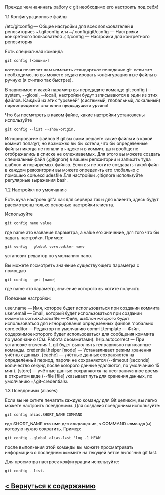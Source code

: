 
Прежде чем начинать работу с git необходимо его настроить под себя!

1.1 Конфигурационные файлы

/etc/gitconfig — Общие настройки для всех пользователей и репозиториев
~/.gitconfig или ~/.config/git/config — Настройки конкретного пользователя
.git/config — Настройки для конкретного репозитория

Есть специальная команда
```bash=
git config [<опции>]
``` 
которая позволит вам изменить стандартное поведение git, если это необходимо, но вы можете редактировать конфигурационные файлы в ручную (я считаю так быстрее).

В зависимости какой параметр вы передадите команде git config (--system, --global, --local), настройки будут записываются в один из этих файлов. Каждый из этих “уровней” (системный, глобальный, локальный) переопределяет значения предыдущего уровня!

Что бы посмотреть в каком файле, какие настройки установлены используйте 
```bash=
git config --list --show-origin.
```
Игнорирование файлов
В git вы сами решаете какие файлы и в какой коммит попадут, но возможно вы бы хотели, что бы определённые файлы никогда не попали в индекс и в коммит, да и вообще не отображались в списке не отлеживаемых. Для этого вы можете создать специальный файл (.gitignore) в вашем репозитории и записать туда шаблон игнорируемых файлов. Если вы не хотите создавать такой файл в каждом репозитории вы можете определить его глобально с помощью core.excludesfile 
Для настройки .gitignore используйте регулярные выражения bash.

1.2 Настройки по умолчанию

Есть куча настроек git'а как для сервера так и для клиента, здесь будут рассмотрены только основные настройки клиента.

Используйте
```bash=
git config name value
``` 
где name это название параметра, а value его значение, для того что бы задать настройки.
Пример:

```bash=
git config --global core.editor nano
``` 
установит редактор по умолчанию nano.

Вы можете посмотреть значение существующего параметра с помощью 
```bash=
git config --get [name]
``` 
 где name это параметр, значение которого вы хотите получить.

Полезные настройки:

user.name — Имя, которое будет использоваться при создании коммита
user.email — Email, который будет использоваться при создании коммита
core.excludesfile — Файл, шаблон которого будет использоваться для игнорирования определённых файлов глобально
core.editor — Редактор по умолчанию
commit.template — Файл, содержимое которого будет использоваться для сообщения коммита по умолчанию (См. Работа с коммитами).
help.autocorrect — При установке значения 1, git будет выполнять неправильно написанные команды.
credential.helper [mode] — Устанавливает режим хранения учётных данных. [cache] — учётные данные сохраняются на определённый период, пароли не сохраняются (--timeout [seconds] количество секунд после которого данные удаляются, по умолчанию 15 мин). [store] — учётные данные сохраняются на неограниченное время в открытом виде (--file [file] указывает путь для хранения данных, по умолчанию ~/.git-credentials). 


1.3 Псевдонимы (aliases)

Если вы не хотите печатать каждую команду для Git целиком, вы легко можете настроить псевдонимы. Для создания псевдонима используйте:
```
git config alias.SHORT_NAME COMMAND
```
где SHORT_NAME это имя для сокращения, а COMMAND команда(ы) которую нужно сократить. Пример:
```
git config --global alias.last 'log -1 HEAD'
```
после выполнения этой команды вы можете просматривать информацию о последнем коммите на текущей ветке выполнив git last. 

Для просмотра настроек конфигурации используйте: 
```
git config --list.
```

## [< Вернуться к содержанию](./readme.md)